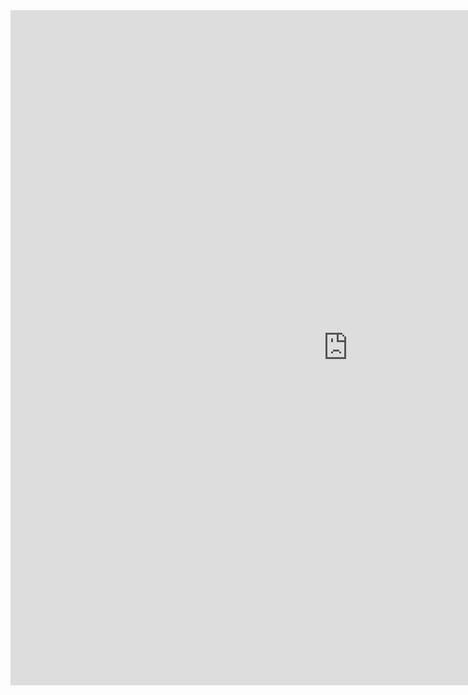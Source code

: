 <iframe src="https://lamastex.github.io/spark-trend-calculus-examples/notebooks/ScaDaMaLe/03_streamable_trend_calculus_estimators.html" width="1080" height="1080" frameborder="0"></iframe>
